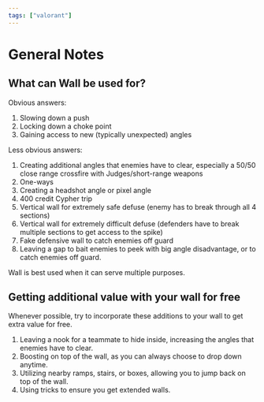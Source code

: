 ```yaml
---
tags: ["valorant"]
---
```


# General Notes

## What can Wall be used for?

Obvious answers:

1. Slowing down a push
2. Locking down a choke point
3. Gaining access to new (typically unexpected) angles

Less obvious answers:

1. Creating additional angles that enemies have to clear, especially a 50/50 close range crossfire with Judges/short-range weapons
2. One-ways
3. Creating a headshot angle or pixel angle
4. 400 credit Cypher trip
5. Vertical wall for extremely safe defuse (enemy has to break through all 4 sections)
6. Vertical wall for extremely difficult defuse (defenders have to break multiple sections to get access to the spike)
7. Fake defensive wall to catch enemies off guard
8. Leaving a gap to bait enemies to peek with big angle disadvantage, or to catch enemies off guard.

Wall is best used when it can serve multiple purposes.

## Getting additional value with your wall for free

Whenever possible, try to incorporate these additions to your wall to get extra value for free.

1. Leaving a nook for a teammate to hide inside, increasing the angles that enemies have to clear.
2. Boosting on top of the wall, as you can always choose to drop down anytime.
3. Utilizing nearby ramps, stairs, or boxes, allowing you to jump back on top of the wall.
4. Using tricks to ensure you get extended walls.
